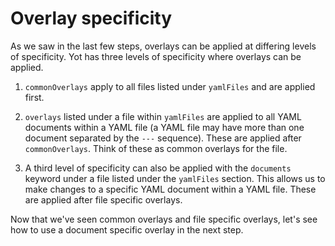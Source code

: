 # Overlay specificity

As we saw in the last few steps, overlays can be applied at differing levels of specificity.  Yot has three levels of specificity where overlays can be applied.

1. `commonOverlays` apply to all files listed under `yamlFiles` and are applied first.

1. `overlays` listed under a file within `yamlFiles` are applied to all YAML documents within a YAML file (a YAML file may have more than one document separated by the `---` sequence).  These are applied after `commonOverlays`.  Think of these as common overlays for the file.

1. A third level of specificity can also be applied with the `documents` keyword under a file listed under the `yamlFiles` section.  This allows us to make changes to a specific YAML document within a YAML file.  These are applied after file specific overlays.

Now that we've seen common overlays and file specific overlays, let's see how to use a document specific overlay in the next step.